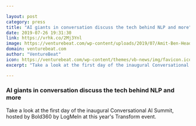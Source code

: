 ```yaml
---

layout: post
category: press
title: "AI giants in conversation discuss the tech behind NLP and more"
date: 2019-07-26 19:31:30
link: https://vrhk.co/2Mj3Ynl
image: https://venturebeat.com/wp-content/uploads/2019/07/Amit-Ben-Head-of-Technology-AI-LogMeIn.jpg?w=1200&strip=all
domain: venturebeat.com
author: "VentureBeat"
icon: https://venturebeat.com/wp-content/themes/vb-news/img/favicon.ico
excerpt: "Take a look at the first day of the inaugural Conversational AI Summit, hosted by Bold360 by LogMeIn at this year's Transform event."

---
```


### AI giants in conversation discuss the tech behind NLP and more

Take a look at the first day of the inaugural Conversational AI Summit, hosted by Bold360 by LogMeIn at this year's Transform event.